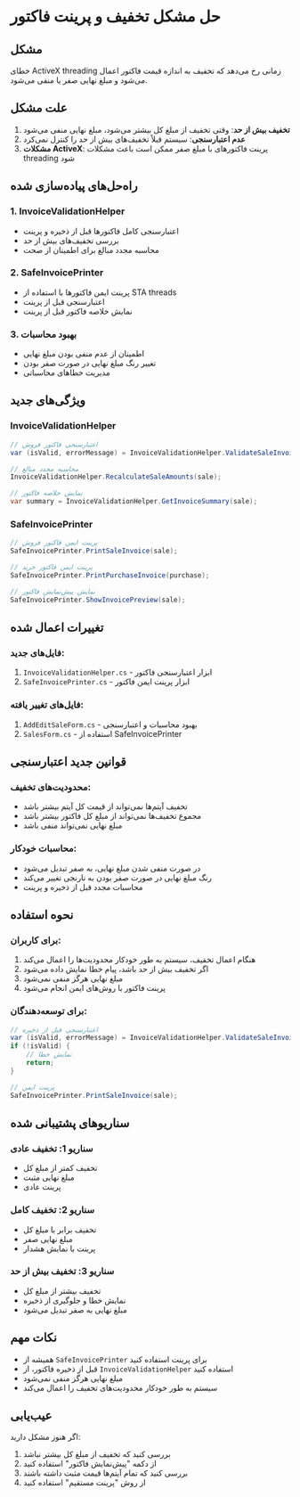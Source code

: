 # حل مشکل تخفیف و پرینت فاکتور

## مشکل
خطای ActiveX threading زمانی رخ می‌دهد که تخفیف به اندازه قیمت فاکتور اعمال می‌شود و مبلغ نهایی صفر یا منفی می‌شود.

## علت مشکل
1. **تخفیف بیش از حد**: وقتی تخفیف از مبلغ کل بیشتر می‌شود، مبلغ نهایی منفی می‌شود
2. **عدم اعتبارسنجی**: سیستم قبلاً تخفیف‌های بیش از حد را کنترل نمی‌کرد
3. **مشکلات ActiveX**: پرینت فاکتورهای با مبلغ صفر ممکن است باعث مشکلات threading شود

## راه‌حل‌های پیاده‌سازی شده

### 1. InvoiceValidationHelper
- اعتبارسنجی کامل فاکتورها قبل از ذخیره و پرینت
- بررسی تخفیف‌های بیش از حد
- محاسبه مجدد مبالغ برای اطمینان از صحت

### 2. SafeInvoicePrinter
- پرینت ایمن فاکتورها با استفاده از STA threads
- اعتبارسنجی قبل از پرینت
- نمایش خلاصه فاکتور قبل از پرینت

### 3. بهبود محاسبات
- اطمینان از عدم منفی بودن مبلغ نهایی
- تغییر رنگ مبلغ نهایی در صورت صفر بودن
- مدیریت خطاهای محاسباتی

## ویژگی‌های جدید

### InvoiceValidationHelper
```csharp
// اعتبارسنجی فاکتور فروش
var (isValid, errorMessage) = InvoiceValidationHelper.ValidateSaleInvoice(sale);

// محاسبه مجدد مبالغ
InvoiceValidationHelper.RecalculateSaleAmounts(sale);

// نمایش خلاصه فاکتور
var summary = InvoiceValidationHelper.GetInvoiceSummary(sale);
```

### SafeInvoicePrinter
```csharp
// پرینت ایمن فاکتور فروش
SafeInvoicePrinter.PrintSaleInvoice(sale);

// پرینت ایمن فاکتور خرید
SafeInvoicePrinter.PrintPurchaseInvoice(purchase);

// نمایش پیش‌نمایش فاکتور
SafeInvoicePrinter.ShowInvoicePreview(sale);
```

## تغییرات اعمال شده

### فایل‌های جدید:
1. `InvoiceValidationHelper.cs` - ابزار اعتبارسنجی فاکتور
2. `SafeInvoicePrinter.cs` - ابزار پرینت ایمن فاکتور

### فایل‌های تغییر یافته:
1. `AddEditSaleForm.cs` - بهبود محاسبات و اعتبارسنجی
2. `SalesForm.cs` - استفاده از SafeInvoicePrinter

## قوانین جدید اعتبارسنجی

### محدودیت‌های تخفیف:
- تخفیف آیتم‌ها نمی‌تواند از قیمت کل آیتم بیشتر باشد
- مجموع تخفیف‌ها نمی‌تواند از مبلغ کل فاکتور بیشتر باشد
- مبلغ نهایی نمی‌تواند منفی باشد

### محاسبات خودکار:
- در صورت منفی شدن مبلغ نهایی، به صفر تبدیل می‌شود
- رنگ مبلغ نهایی در صورت صفر بودن به نارنجی تغییر می‌کند
- محاسبات مجدد قبل از ذخیره و پرینت

## نحوه استفاده

### برای کاربران:
1. هنگام اعمال تخفیف، سیستم به طور خودکار محدودیت‌ها را اعمال می‌کند
2. اگر تخفیف بیش از حد باشد، پیام خطا نمایش داده می‌شود
3. مبلغ نهایی هرگز منفی نمی‌شود
4. پرینت فاکتور با روش‌های ایمن انجام می‌شود

### برای توسعه‌دهندگان:
```csharp
// اعتبارسنجی قبل از ذخیره
var (isValid, errorMessage) = InvoiceValidationHelper.ValidateSaleInvoice(sale);
if (!isValid) {
    // نمایش خطا
    return;
}

// پرینت ایمن
SafeInvoicePrinter.PrintSaleInvoice(sale);
```

## سناریوهای پشتیبانی شده

### سناریو 1: تخفیف عادی
- تخفیف کمتر از مبلغ کل
- مبلغ نهایی مثبت
- پرینت عادی

### سناریو 2: تخفیف کامل
- تخفیف برابر با مبلغ کل
- مبلغ نهایی صفر
- پرینت با نمایش هشدار

### سناریو 3: تخفیف بیش از حد
- تخفیف بیشتر از مبلغ کل
- نمایش خطا و جلوگیری از ذخیره
- مبلغ نهایی به صفر تبدیل می‌شود

## نکات مهم
- همیشه از `SafeInvoicePrinter` برای پرینت استفاده کنید
- قبل از ذخیره فاکتور، از `InvoiceValidationHelper` استفاده کنید
- مبلغ نهایی هرگز منفی نمی‌شود
- سیستم به طور خودکار محدودیت‌های تخفیف را اعمال می‌کند

## عیب‌یابی
اگر هنوز مشکل دارید:
1. بررسی کنید که تخفیف از مبلغ کل بیشتر نباشد
2. از دکمه "پیش‌نمایش فاکتور" استفاده کنید
3. بررسی کنید که تمام آیتم‌ها قیمت مثبت داشته باشند
4. از روش "پرینت مستقیم" استفاده کنید 